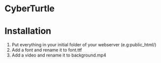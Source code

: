 # CyberTurtle

# Installation
  1. Put everything in your initial folder of your webserver (e.g:public_html/)
  2. Add a font and rename it to font.ttf
  3. Add a video and rename it to background.mp4
